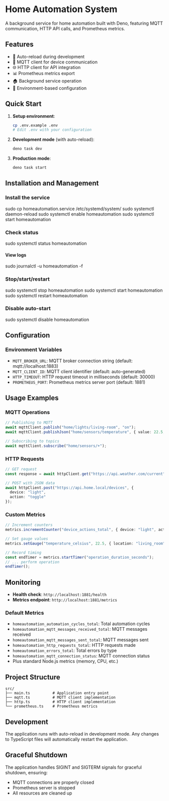 # Home Automation System

A background service for home automation built with Deno, featuring MQTT communication, HTTP API calls, and Prometheus metrics.

## Features

- 🔄 Auto-reload during development
- 📡 MQTT client for device communication
- 🌐 HTTP client for API integration
- 📊 Prometheus metrics export
- 🏠 Background service operation
- 🔧 Environment-based configuration

## Quick Start

1. **Setup environment**:
   ```bash
   cp .env.example .env
   # Edit .env with your configuration
   ```

2. **Development mode** (with auto-reload):
   ```bash
   deno task dev
   ```

3. **Production mode**:
   ```bash
   deno task start
   ```

## Installation and Management

### Install the service
sudo cp homeautomation.service /etc/systemd/system/
sudo systemctl daemon-reload
sudo systemctl enable homeautomation
sudo systemctl start homeautomation

### Check status
sudo systemctl status homeautomation

#### View logs
sudo journalctl -u homeautomation -f

### Stop/start/restart
sudo systemctl stop homeautomation
sudo systemctl start homeautomation
sudo systemctl restart homeautomation

### Disable auto-start
sudo systemctl disable homeautomation

## Configuration

### Environment Variables

- `MQTT_BROKER_URL`: MQTT broker connection string (default: mqtt://localhost:1883)
- `MQTT_CLIENT_ID`: MQTT client identifier (default: auto-generated)
- `HTTP_TIMEOUT`: HTTP request timeout in milliseconds (default: 30000)
- `PROMETHEUS_PORT`: Prometheus metrics server port (default: 1881)

## Usage Examples

### MQTT Operations

```typescript
// Publishing to MQTT
await mqttClient.publish("home/lights/living-room", "on");
await mqttClient.publishJson("home/sensors/temperature", { value: 22.5, unit: "C" });

// Subscribing to topics
await mqttClient.subscribe("home/sensors/+");
```

### HTTP Requests

```typescript
// GET request
const response = await httpClient.get("https://api.weather.com/current");

// POST with JSON data
await httpClient.post("https://api.home.local/devices", {
  device: "light",
  action: "toggle"
});
```

### Custom Metrics

```typescript
// Increment counters
metrics.incrementCounter("device_actions_total", { device: "light", action: "on" });

// Set gauge values
metrics.setGauge("temperature_celsius", 22.5, { location: "living_room" });

// Record timing
const endTimer = metrics.startTimer("operation_duration_seconds");
// ... perform operation
endTimer();
```

## Monitoring

- **Health check**: `http://localhost:1881/health`
- **Metrics endpoint**: `http://localhost:1881/metrics`

### Default Metrics

- `homeautomation_automation_cycles_total`: Total automation cycles
- `homeautomation_mqtt_messages_received_total`: MQTT messages received
- `homeautomation_mqtt_messages_sent_total`: MQTT messages sent
- `homeautomation_http_requests_total`: HTTP requests made
- `homeautomation_errors_total`: Total errors by type
- `homeautomation_mqtt_connection_status`: MQTT connection status
- Plus standard Node.js metrics (memory, CPU, etc.)

## Project Structure

```
src/
├── main.ts          # Application entry point
├── mqtt.ts          # MQTT client implementation
├── http.ts          # HTTP client implementation
└── prometheus.ts    # Prometheus metrics
```

## Development

The application runs with auto-reload in development mode. Any changes to TypeScript files will automatically restart the application.

## Graceful Shutdown

The application handles SIGINT and SIGTERM signals for graceful shutdown, ensuring:
- MQTT connections are properly closed
- Prometheus server is stopped
- All resources are cleaned up
